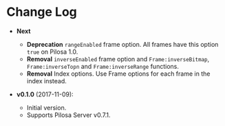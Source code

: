 # Change Log

* **Next**
    * **Deprecation** `rangeEnabled` frame option. All frames have this option `true` on Pilosa 1.0.
    * **Removal** `inverseEnabled` frame option and `Frame:inverseBitmap`, `Frame:inverseTopn` and `Frame:inverseRange` functions.
    * **Removal** Index options. Use Frame options for each frame in the index instead.
    
* **v0.1.0** (2017-11-09):
    * Initial version.
    * Supports Pilosa Server v0.7.1.
